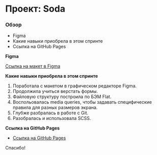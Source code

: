 # Проект: Soda

### Обзор

* Figma
* Какие навыки приобрела в этом спринте
* Ссылка на GitHub Pages

**Figma**

[Ссылка на макет в Figma](https://www.figma.com/file/G3UWFlQmNtNs67751YiDH2/Month-of-Landings?node-id=6%3A1124)

**Какие навыки приобрела в этом спринте**

1. Поработала с макетом в графическом редакторе Figma.
2. Продолжила учиться верстать формы.
3. Файловую структуру построила по БЭМ Flat.
4. Воспольовалась media queries, чтобы задавать специфические правила для разных размеров экрана.
5. Глубже разбралась в работе с Git.
6. Разобралась и использовала SCSS.

**Ссылка на GitHub Pages**

* [Ссылка на GitHub Pages](https://krekser37.github.io/mesto-project/index.html)


Спасибо!